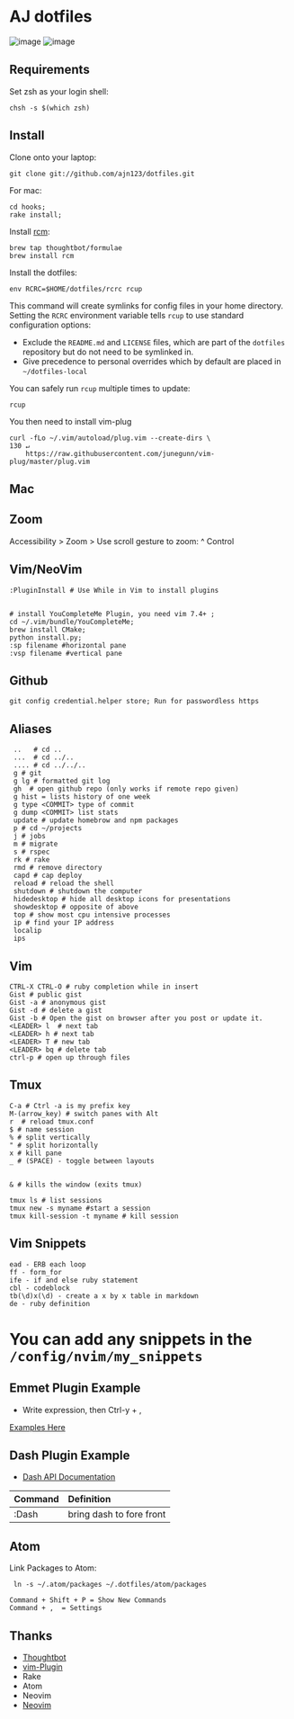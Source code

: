 AJ dotfiles
===================

![image](https://cloud.githubusercontent.com/assets/2382277/5582048/29b76fee-9031-11e4-83a1-e5a8ceb92c75.png)
![image](https://cloud.githubusercontent.com/assets/2382277/5630056/3fed4f3e-9588-11e4-86b3-ec0d9fbc38eb.png)



Requirements
------------

Set zsh as your login shell:

    chsh -s $(which zsh)

Install
-------

Clone onto your laptop:

    git clone git://github.com/ajn123/dotfiles.git

For mac:

    cd hooks;
    rake install;

Install [rcm](https://github.com/thoughtbot/rcm):

    brew tap thoughtbot/formulae
    brew install rcm

Install the dotfiles:

    env RCRC=$HOME/dotfiles/rcrc rcup

This command will create symlinks for config files in your home directory.
Setting the `RCRC` environment variable tells `rcup` to use standard
configuration options:


* Exclude the `README.md` and `LICENSE` files, which are part of
  the `dotfiles` repository but do not need to be symlinked in.
* Give precedence to personal overrides which by default are placed in
  `~/dotfiles-local`

You can safely run `rcup` multiple times to update:

    rcup

You then need to install vim-plug 
```
curl -fLo ~/.vim/autoload/plug.vim --create-dirs \                                                                                                                                                                                                                    130 ↵
    https://raw.githubusercontent.com/junegunn/vim-plug/master/plug.vim
```



Mac
-----------------------------
## Zoom
  Accessibility > Zoom > Use scroll gesture to zoom: ^ Control

## Vim/NeoVim
    :PluginInstall # Use While in Vim to install plugins    


    # install YouCompleteMe Plugin, you need vim 7.4+ ;
    cd ~/.vim/bundle/YouCompleteMe;
    brew install CMake;
    python install.py;
    :sp filename #horizontal pane
    :vsp filename #vertical pane



Github
----------------

    git config credential.helper store; Run for passwordless https


Aliases
---------------
```
 ..   # cd ..
 ...  # cd ../..
 .... # cd ../../..
 g # git
 g lg # formatted git log
 gh  # open github repo (only works if remote repo given)
 g hist = lists history of one week
 g type <COMMIT> type of commit
 g dump <COMMIT> list stats
 update # update homebrow and npm packages
 p # cd ~/projects
 j # jobs
 m # migrate
 s # rspec
 rk # rake
 rmd # remove directory
 capd # cap deploy
 reload # reload the shell
 shutdown # shutdown the computer
 hidedesktop # hide all desktop icons for presentations
 showdesktop # opposite of above
 top # show most cpu intensive processes
 ip # find your IP address
 localip
 ips
```
Vim
-------------
```
CTRL-X CTRL-O # ruby completion while in insert
Gist # public gist
Gist -a # anonymous gist
Gist -d # delete a gist
Gist -b # Open the gist on browser after you post or update it.
<LEADER> l  # next tab
<LEADER> h # next tab
<LEADER> T # new tab
<LEADER> bq # delete tab
ctrl-p # open up through files
```

Tmux
------------
```
C-a # Ctrl -a is my prefix key
M-(arrow_key) # switch panes with Alt
r  # reload tmux.conf
$ # name session
% # split vertically
" # split horizontally
x # kill pane
_ # (SPACE) - toggle between layouts


& # kills the window (exits tmux)

tmux ls # list sessions
tmux new -s myname #start a session
tmux kill-session -t myname # kill session
```
Vim Snippets
-------------
```
ead - ERB each loop
ff - form_for
ife - if and else ruby statement
cbl - codeblock
tb(\d)x(\d) - create a x by x table in markdown
de - ruby definition
```

# You can add any snippets in the `/config/nvim/my_snippets` 


Emmet Plugin Example
-------------
* Write expression, then Ctrl-y + ,
    
[Examples Here](https://designshack.net/articles/css/7-awesome-emmet-html-time-saving-tips/)

Dash Plugin Example
------------
* [Dash API Documentation](https://raw.githubusercontent.com/rizzatti/dash.vim/master/doc/dash.txt)

Command | Definition 
:-|:-
:Dash <command> | bring dash to fore front




Atom
------------
Link Packages to Atom:
```
 ln -s ~/.atom/packages ~/.dotfiles/atom/packages
```


```
Command + Shift + P = Show New Commands
Command + ,  = Settings

```




## Thanks
* [Thoughtbot](http://thoughtbot.com/ )
* [vim-Plugin](https://github.com/junegunn/vim-plug )
* Rake
* Atom
* Neovim
* [Neovim](https://neovim.io/ )

